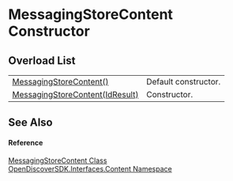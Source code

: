 # MessagingStoreContent Constructor


## Overload List
<table>
<tr>
<td><a href="60cfab10-2d98-1a97-1fed-8e86f3ac809e">MessagingStoreContent()</a></td>
<td>Default constructor.</td></tr>
<tr>
<td><a href="0e0261d9-d300-2e4b-3377-acfa75384efe">MessagingStoreContent(IdResult)</a></td>
<td>Constructor.</td></tr>
</table>

## See Also


#### Reference
<a href="031c7a50-3d2b-3875-370a-c8521a3f1792">MessagingStoreContent Class</a>  
<a href="79f11d04-c275-b915-db5b-ab2227989555">OpenDiscoverSDK.Interfaces.Content Namespace</a>  
